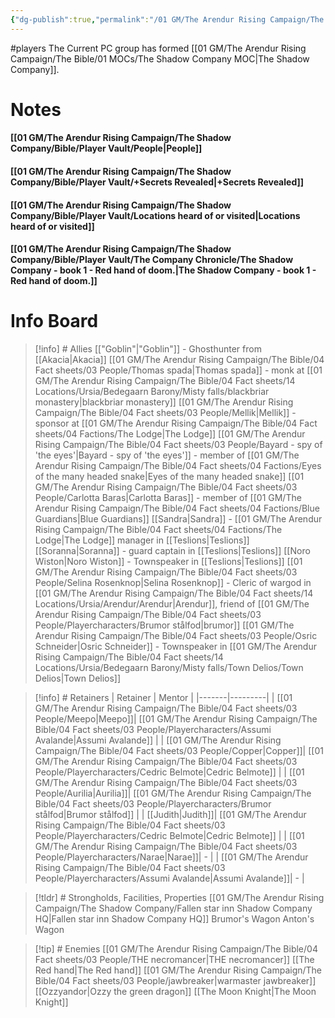 ```yaml
---
{"dg-publish":true,"permalink":"/01 GM/The Arendur Rising Campaign/The Shadow Company/Bible/Player Vault/1.This is the player vault for the Arendur Rising campaign/","title":"1. This is the player vault for the Arendur Rising campaign"}
---
```


#players 
The Current PC group has formed [[01 GM/The Arendur Rising Campaign/The Bible/01 MOCs/The Shadow Company MOC\|The Shadow Company]]. 


# Notes 

#### [[01 GM/The Arendur Rising Campaign/The Shadow Company/Bible/Player Vault/People\|People]]
#### [[01 GM/The Arendur Rising Campaign/The Shadow Company/Bible/Player Vault/+Secrets Revealed\|+Secrets Revealed]]
#### [[01 GM/The Arendur Rising Campaign/The Shadow Company/Bible/Player Vault/Locations heard of or visited\|Locations heard of or visited]]
#### [[01 GM/The Arendur Rising Campaign/The Shadow Company/Bible/Player Vault/The Company Chronicle/The Shadow Company - book 1 - Red hand of doom.\|The Shadow Company - book 1 - Red hand of doom.]]


# Info Board 
> [!info] # Allies
> [["Goblin"\|"Goblin"]] - Ghosthunter from [[Akacia\|Akacia]]
> [[01 GM/The Arendur Rising Campaign/The Bible/04 Fact sheets/03 People/Thomas spada\|Thomas spada]] - monk at [[01 GM/The Arendur Rising Campaign/The Bible/04 Fact sheets/14 Locations/Ursia/Bedegaarn Barony/Misty falls/blackbriar monastery\|blackbriar monastery]]
> [[01 GM/The Arendur Rising Campaign/The Bible/04 Fact sheets/03 People/Mellik\|Mellik]] - sponsor at [[01 GM/The Arendur Rising Campaign/The Bible/04 Fact sheets/04 Factions/The Lodge\|The Lodge]]
> [[01 GM/The Arendur Rising Campaign/The Bible/04 Fact sheets/03 People/Bayard - spy of  'the eyes'\|Bayard - spy of  'the eyes']] - member of [[01 GM/The Arendur Rising Campaign/The Bible/04 Fact sheets/04 Factions/Eyes of the many headed snake\|Eyes of the many headed snake]]
> [[01 GM/The Arendur Rising Campaign/The Bible/04 Fact sheets/03 People/Carlotta Baras\|Carlotta Baras]] - member of [[01 GM/The Arendur Rising Campaign/The Bible/04 Fact sheets/04 Factions/Blue Guardians\|Blue Guardians]]
> [[Sandra\|Sandra]] - [[01 GM/The Arendur Rising Campaign/The Bible/04 Fact sheets/04 Factions/The Lodge\|The Lodge]] manager in [[Teslions\|Teslions]]
> [[Soranna\|Soranna]] - guard captain in [[Teslions\|Teslions]]
> [[Noro Wiston\|Noro Wiston]] - Townspeaker in [[Teslions\|Teslions]]
> [[01 GM/The Arendur Rising Campaign/The Bible/04 Fact sheets/03 People/Selina Rosenknop\|Selina Rosenknop]] - Cleric of wargod in [[01 GM/The Arendur Rising Campaign/The Bible/04 Fact sheets/14 Locations/Ursia/Arendur/Arendur\|Arendur]], friend of [[01 GM/The Arendur Rising Campaign/The Bible/04 Fact sheets/03 People/Playercharacters/Brumor stålfod\|brumor]]
> [[01 GM/The Arendur Rising Campaign/The Bible/04 Fact sheets/03 People/Osric Schneider\|Osric Schneider]] - Townspeaker in [[01 GM/The Arendur Rising Campaign/The Bible/04 Fact sheets/14 Locations/Ursia/Bedegaarn Barony/Misty falls/Town Delios/Town Delios\|Town Delios]]

> [!info] # Retainers
> | Retainer | Mentor |
> |-------|---------|
> | [[01 GM/The Arendur Rising Campaign/The Bible/04 Fact sheets/03 People/Meepo\|Meepo]]| [[01 GM/The Arendur Rising Campaign/The Bible/04 Fact sheets/03 People/Playercharacters/Assumi Avalande\|Assumi Avalande]] |
>| [[01 GM/The Arendur Rising Campaign/The Bible/04 Fact sheets/03 People/Copper\|Copper]]| [[01 GM/The Arendur Rising Campaign/The Bible/04 Fact sheets/03 People/Playercharacters/Cedric Belmote\|Cedric Belmote]] |
>| [[01 GM/The Arendur Rising Campaign/The Bible/04 Fact sheets/03 People/Aurilia\|Aurilia]]| [[01 GM/The Arendur Rising Campaign/The Bible/04 Fact sheets/03 People/Playercharacters/Brumor stålfod\|Brumor stålfod]] |
>| [[Judith\|Judith]]| [[01 GM/The Arendur Rising Campaign/The Bible/04 Fact sheets/03 People/Playercharacters/Cedric Belmote\|Cedric Belmote]] |
>| [[01 GM/The Arendur Rising Campaign/The Bible/04 Fact sheets/03 People/Playercharacters/Narae\|Narae]]|  - |
>| [[01 GM/The Arendur Rising Campaign/The Bible/04 Fact sheets/03 People/Playercharacters/Assumi Avalande\|Assumi Avalande]]| - | 

> [!tldr] # Strongholds, Facilities, Properties
> [[01 GM/The Arendur Rising Campaign/The Shadow Company/Fallen star inn Shadow Company HQ\|Fallen star inn Shadow Company HQ]]
> Brumor's Wagon
> Anton's Wagon

> [!tip] # Enemies
> [[01 GM/The Arendur Rising Campaign/The Bible/04 Fact sheets/03 People/THE necromancer\|THE necromancer]]
> [[The Red hand\|The Red hand]]
> [[01 GM/The Arendur Rising Campaign/The Bible/04 Fact sheets/03 People/jawbreaker\|warmaster jawbreaker]]
> [[Ozzyandor\|Ozzy the green dragon]]
> [[The Moon Knight\|The Moon Knight]]


